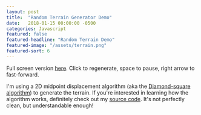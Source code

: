 ```yaml
---
layout: post
title:  "Random Terrain Generator Demo"
date:   2018-01-15 00:00:00 -0500
categories: Javascript
featured: false
featured-headline: "Random Terrain Demo"
featured-image: "/assets/terrain.png"
featured-sort: 6
---
```


Full screen version [here](/terrain/). Click to regenerate, space to pause, right arrow to fast-forward.

<script type="text/javascript" src="/terrain/jquery-3.2.1.slim.min.js"></script>
<script type="text/javascript" src="/terrain/terrain.js"></script>
<div class='image-container'>
<canvas id="terrain" width="100" height="100" style="width: 100%; height: 400px; cursor: pointer; border-radius: 3px" moz-opaque></canvas>
</div>

I'm using a 2D midpoint displacement algorithm (aka the [Diamond-square algorithm](https://en.wikipedia.org/wiki/Diamond-square_algorithm)) to generate the terrain. If you're interested in learning how the algorithm works, definitely check out my [source code](https://github.com/epbarger/terrain/blob/master/terrain.js#L58). It's not perfectly clean, but understandable enough!
